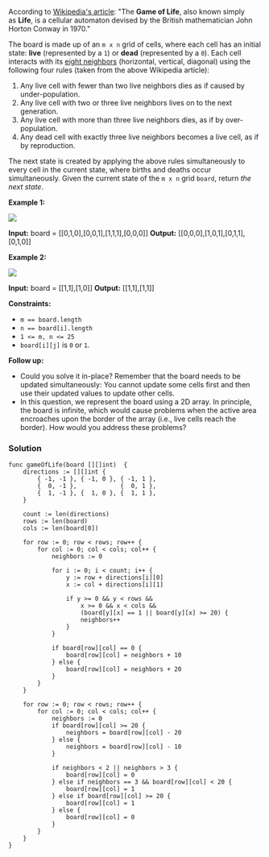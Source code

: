 According to [Wikipedia's article](https://en.wikipedia.org/wiki/Conway%27s_Game_of_Life): "The **Game of Life**, also known simply as **Life**, is a cellular automaton devised by the British mathematician John Horton Conway in 1970."

The board is made up of an `m x n` grid of cells, where each cell has an initial state: **live** (represented by a `1`) or **dead** (represented by a `0`). Each cell interacts with its [eight neighbors](https://en.wikipedia.org/wiki/Moore_neighborhood) (horizontal, vertical, diagonal) using the following four rules (taken from the above Wikipedia article):

1. Any live cell with fewer than two live neighbors dies as if caused by under-population.
2. Any live cell with two or three live neighbors lives on to the next generation.
3. Any live cell with more than three live neighbors dies, as if by over-population.
4. Any dead cell with exactly three live neighbors becomes a live cell, as if by reproduction.

The next state is created by applying the above rules simultaneously to every cell in the current state, where births and deaths occur simultaneously. Given the current state of the `m x n` grid `board`, return _the next state_.

**Example 1:**

![](https://assets.leetcode.com/uploads/2020/12/26/grid1.jpg)

**Input:** board = [[0,1,0],[0,0,1],[1,1,1],[0,0,0]]
**Output:** [[0,0,0],[1,0,1],[0,1,1],[0,1,0]]

**Example 2:**

![](https://assets.leetcode.com/uploads/2020/12/26/grid2.jpg)

**Input:** board = [[1,1],[1,0]]
**Output:** [[1,1],[1,1]]

**Constraints:**

- `m == board.length`
- `n == board[i].length`
- `1 <= m, n <= 25`
- `board[i][j]` is `0` or `1`.

**Follow up:**

- Could you solve it in-place? Remember that the board needs to be updated simultaneously: You cannot update some cells first and then use their updated values to update other cells.
- In this question, we represent the board using a 2D array. In principle, the board is infinite, which would cause problems when the active area encroaches upon the border of the array (i.e., live cells reach the border). How would you address these problems?

### Solution
```
func gameOfLife(board [][]int)  {
    directions := [][]int {
        { -1, -1 }, { -1, 0 }, { -1, 1 },
        {  0, -1 },            {  0, 1 },
        {  1, -1 }, {  1, 0 }, {  1, 1 },
    }

    count := len(directions)
    rows := len(board)
    cols := len(board[0])

    for row := 0; row < rows; row++ {
        for col := 0; col < cols; col++ {
            neighbors := 0

            for i := 0; i < count; i++ {
                y := row + directions[i][0]
                x := col + directions[i][1]

                if y >= 0 && y < rows && 
                    x >= 0 && x < cols && 
                    (board[y][x] == 1 || board[y][x] >= 20) {
                    neighbors++
                }
            }

            if board[row][col] == 0 {
                board[row][col] = neighbors + 10
            } else {
                board[row][col] = neighbors + 20
            }
        }
    }

    for row := 0; row < rows; row++ {
        for col := 0; col < cols; col++ {
            neighbors := 0
            if board[row][col] >= 20 {
                neighbors = board[row][col] - 20
            } else {
                neighbors = board[row][col] - 10
            }

            if neighbors < 2 || neighbors > 3 {
                board[row][col] = 0
            } else if neighbors == 3 && board[row][col] < 20 {
                board[row][col] = 1
            } else if board[row][col] >= 20 {
                board[row][col] = 1
            } else {
                board[row][col] = 0
            }
        }
    }
}
```
